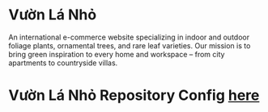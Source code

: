# Vườn Lá Nhỏ
An international e-commerce website specializing in indoor and outdoor foliage plants, ornamental trees, and rare leaf varieties. Our mission is to bring green inspiration to every home and workspace – from city apartments to countryside villas.

# Vườn Lá Nhỏ Repository Config [here](https://github.com/DuongHung1712/vuon_la_nho-config)
